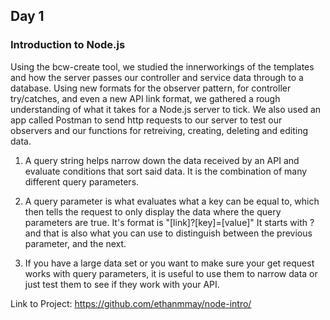 ## Day 1

### Introduction to Node.js

Using the bcw-create tool, we studied the innerworkings of the templates and how the server passes our controller and service data through to a database. Using new formats for the observer pattern, for controller try/catches, and even a new API link format, we gathered a rough understanding of what it takes for a Node.js server to tick. We also used an app called Postman to send http requests to our server to test our observers and our functions for retreiving, creating, deleting and editing data.

1. A query string helps narrow down the data received by an API and evaluate conditions that sort said data. It is the combination of many different query parameters.

2. A query parameter is what evaluates what a key can be equal to, which then tells the request to only display the data where the query parameters are true. It's format is "[link]?[key]=[value]" It starts with ? and that is also what you can use to distinguish between the previous parameter, and the next.

3. If you have a large data set or you want to make sure your get request works with query parameters, it is useful to use them to narrow data or just test them to see if they work with your API.

Link to Project: https://github.com/ethanmmay/node-intro/